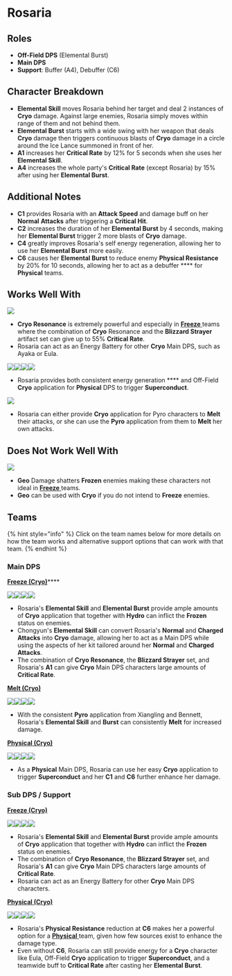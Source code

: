 # Rosaria

## Roles

* **Off-Field DPS** (Elemental Burst)
* **Main DPS**
* **Support**: Buffer (A4), Debuffer (C6)

## Character Breakdown

* **Elemental Skill** moves Rosaria behind her target and deal 2 instances of **Cryo** damage. Against large enemies, Rosaria simply moves within range of them and not behind them.
* **Elemental Burst** starts with a wide swing with her weapon that deals **Cryo** damage then triggers continuous blasts of **Cryo** damage in a circle around the Ice Lance summoned in front of her.
* **A1** increases her **Critical Rate** by 12% for 5 seconds when she uses her **Elemental Skill**.
* **A4** increases the whole party's **Critical Rate** (except Rosaria) by 15% after using her **Elemental Burst**.

## Additional Notes

* **C1** provides Rosaria with an **Attack Speed** and damage buff on her **Normal** **Attacks** after triggering a **Critical Hit**.
* **C2** increases the duration of her **Elemental Burst** by 4 seconds, making her **Elemental Burst** trigger 2 more blasts of **Cryo** damage.
* **C4** greatly improves Rosaria's self energy regeneration, allowing her to use her **Elemental Burst** more easily.
* **C6** causes her **Elemental Burst** to reduce enemy **Physical Resistance** by 20% for 10 seconds, allowing her to act as a debuffer **** for **Physical** teams.

## Works Well With

![](../../.gitbook/assets/Element\_Cryo.webp)

* **Cryo Resonance** is extremely powerful and especially in [**Freeze** ](../../teams/freeze.md)teams where the combination of **Cryo** Resonance and the **Blizzard Strayer** artifact set can give up to 55% **Critical Rate**.
* Rosaria can act as an Energy Battery for other **Cryo** Main DPS, such as Ayaka or Eula.

![](../../.gitbook/assets/UI\_AvatarIcon\_Keqing.png)![](../../.gitbook/assets/UI\_AvatarIcon\_Razor.png)![](../../.gitbook/assets/UI\_AvatarIcon\_Eula.png)![](../../.gitbook/assets/UI\_AvatarIcon\_Xinyan.png)

* Rosaria provides both consistent energy generation **** and Off-Field **Cryo** application for **Physical** DPS to trigger **Superconduct**.

![](../../.gitbook/assets/Element\_Pyro.webp)

* Rosaria can either provide **Cryo** application for Pyro characters to **Melt** their attacks, or she can use the **Pyro** application from them to **Melt** her own attacks.

## Does Not Work Well With

![](../../.gitbook/assets/Element\_Geo.webp)

* **Geo** Damage shatters **Frozen** enemies making these characters not ideal in [**Freeze** ](../../teams/freeze.md)teams.
* **Geo** can be used with **Cryo** if you do not intend to **Freeze** enemies.

## Teams

{% hint style="info" %}
Click on the team names below for more details on how the team works and alternative support options that can work with that team.
{% endhint %}

### Main DPS

[**Freeze (Cryo)**](../../teams/freeze.md)****

![](../../.gitbook/assets/UI\_AvatarIcon\_Rosaria.png)![](../../.gitbook/assets/UI\_AvatarIcon\_Xingqiu.png)![](../../.gitbook/assets/UI\_AvatarIcon\_Chongyun.png)![](../../.gitbook/assets/UI\_AvatarIcon\_Kokomi.png)

* Rosaria's **Elemental Skill** and **Elemental Burst** provide ample amounts of **Cryo** application that together with **Hydro** can inflict the **Frozen** status on enemies.
* Chongyun's **Elemental Skill** can convert Rosaria's **Normal** and **Charged Attacks** into **Cryo** damage, allowing her to act as a Main DPS while using the aspects of her kit tailored around her **Normal** and **Charged Attacks**.
* The combination of **Cryo Resonance**, the **Blizzard Strayer** set, and Rosaria's **A1** can give **Cryo** Main DPS characters large amounts of **Critical Rate**.

[**Melt (Cryo)**](../../teams/reverse-melt.md)

![](../../.gitbook/assets/UI\_AvatarIcon\_Rosaria.png)![](../../.gitbook/assets/UI\_AvatarIcon\_Xiangling.png)![](../../.gitbook/assets/UI\_AvatarIcon\_Sucrose.png)![](../../.gitbook/assets/UI\_AvatarIcon\_Bennett.png)

* With the consistent **Pyro** application from Xiangling and Bennett, Rosaria's **Elemental Skill** and **Burst** can consistently **Melt** for increased damage.

****[**Physical (Cryo)**](../../teams/physical-cryo.md)****

![](../../.gitbook/assets/UI\_AvatarIcon\_Rosaria.png)![](../../.gitbook/assets/UI\_AvatarIcon\_Fischl.png)![](../../.gitbook/assets/UI\_AvatarIcon\_Beidou.png)![](../../.gitbook/assets/UI\_AvatarIcon\_Diona.png)

* As a **Physical** Main DPS, Rosaria can use her easy **Cryo** application to trigger **Superconduct** and her **C1** and **C6** further enhance her damage.

### Sub DPS / Support

****[**Freeze (Cryo)**](../../teams/freeze.md)****

![](../../.gitbook/assets/UI\_AvatarIcon\_Ayaka.png)![](../../.gitbook/assets/UI\_AvatarIcon\_Mona.png)![](../../.gitbook/assets/UI\_AvatarIcon\_Rosaria.png)![](../../.gitbook/assets/UI\_AvatarIcon\_Sayu.png)

* Rosaria's **Elemental Skill** and **Elemental Burst** provide ample amounts of **Cryo** application that together with **Hydro** can inflict the **Frozen** status on enemies.
* The combination of **Cryo Resonance**, the **Blizzard Strayer** set, and Rosaria's **A1** can give **Cryo** Main DPS characters large amounts of **Critical Rate**.
* Rosaria can act as an Energy Battery for other **Cryo** Main DPS characters.

[**Physical (Cryo)**](../../teams/physical.md)

![](../../.gitbook/assets/UI\_AvatarIcon\_Eula.png)![](../../.gitbook/assets/UI\_AvatarIcon\_Fischl.png)![](../../.gitbook/assets/UI\_AvatarIcon\_Rosaria.png)![](../../.gitbook/assets/UI\_AvatarIcon\_Zhongli.png)

* Rosaria's **Physical Resistance** reduction at **C6** makes her a powerful option for a [**Physical** ](../../teams/physical-cryo.md)team, given how few sources exist to enhance the damage type.
* Even without **C6**, Rosaria can still provide energy for a **Cryo** character like Eula, Off-Field **Cryo** application to trigger **Superconduct**, and a teamwide buff to **Critical Rate** after casting her **Elemental Burst**.

